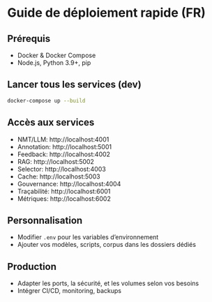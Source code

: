 # Guide de déploiement rapide (FR)

## Prérequis
- Docker & Docker Compose
- Node.js, Python 3.9+, pip

## Lancer tous les services (dev)
```bash
docker-compose up --build
```

## Accès aux services
- NMT/LLM: http://localhost:4001
- Annotation: http://localhost:5001
- Feedback: http://localhost:4002
- RAG: http://localhost:5002
- Selector: http://localhost:4003
- Cache: http://localhost:5003
- Gouvernance: http://localhost:4004
- Traçabilité: http://localhost:6001
- Métriques: http://localhost:6002

## Personnalisation
- Modifier `.env` pour les variables d’environnement
- Ajouter vos modèles, scripts, corpus dans les dossiers dédiés

## Production
- Adapter les ports, la sécurité, et les volumes selon vos besoins
- Intégrer CI/CD, monitoring, backups
